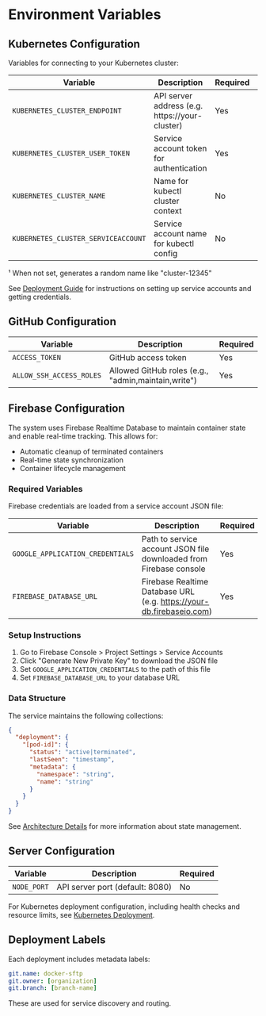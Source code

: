 # Environment Variables

## Kubernetes Configuration

Variables for connecting to your Kubernetes cluster:

| Variable                            | Description                                    | Required | Default         |
| ----------------------------------- | ---------------------------------------------- | -------- | --------------- |
| `KUBERNETES_CLUSTER_ENDPOINT`       | API server address (e.g. https://your-cluster) | Yes      | -               |
| `KUBERNETES_CLUSTER_USER_TOKEN`     | Service account token for authentication       | Yes      | -               |
| `KUBERNETES_CLUSTER_NAME`           | Name for kubectl cluster context               | No       | Auto-generated¹ |
| `KUBERNETES_CLUSTER_SERVICEACCOUNT` | Service account name for kubectl config        | No       | "default"       |

¹ When not set, generates a random name like "cluster-12345"

See [Deployment Guide](deployment.md) for instructions on setting up service accounts and getting credentials.

## GitHub Configuration

| Variable                 | Description                                         | Required |
| ------------------------ | --------------------------------------------------- | -------- |
| `ACCESS_TOKEN`           | GitHub access token                                 | Yes      |
| `ALLOW_SSH_ACCESS_ROLES` | Allowed GitHub roles (e.g., "admin,maintain,write") | Yes      |

## Firebase Configuration

The system uses Firebase Realtime Database to maintain container state and enable real-time tracking. This allows for:

- Automatic cleanup of terminated containers
- Real-time state synchronization
- Container lifecycle management

### Required Variables

Firebase credentials are loaded from a service account JSON file:

| Variable                         | Description                                                          | Required |
| -------------------------------- | -------------------------------------------------------------------- | -------- |
| `GOOGLE_APPLICATION_CREDENTIALS` | Path to service account JSON file downloaded from Firebase console   | Yes      |
| `FIREBASE_DATABASE_URL`          | Firebase Realtime Database URL (e.g. https://your-db.firebaseio.com) | Yes      |

### Setup Instructions

1. Go to Firebase Console > Project Settings > Service Accounts
2. Click "Generate New Private Key" to download the JSON file
3. Set `GOOGLE_APPLICATION_CREDENTIALS` to the path of this file
4. Set `FIREBASE_DATABASE_URL` to your database URL

### Data Structure

The service maintains the following collections:

```json
{
  "deployment": {
    "[pod-id]": {
      "status": "active|terminated",
      "lastSeen": "timestamp",
      "metadata": {
        "namespace": "string",
        "name": "string"
      }
    }
  }
}
```

See [Architecture Details](architecture.md#state-management) for more information about state management.

## Server Configuration

| Variable    | Description                     | Required |
| ----------- | ------------------------------- | -------- |
| `NODE_PORT` | API server port (default: 8080) | No       |

For Kubernetes deployment configuration, including health checks and resource limits, see [Kubernetes Deployment](kubernetes-deployment.md).

## Deployment Labels

Each deployment includes metadata labels:

```yaml
git.name: docker-sftp
git.owner: [organization]
git.branch: [branch-name]
```

These are used for service discovery and routing.
